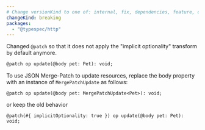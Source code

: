 ```yaml
---
# Change versionKind to one of: internal, fix, dependencies, feature, deprecation, breaking
changeKind: breaking
packages:
  - "@typespec/http"
---
```


Changed `@patch` so that it does not apply the "implicit optionality" transform by default anymore.

```diff lang=tsp
@patch op update(@body pet: Pet): void;
```

To use JSON Merge-Patch to update resources, replace the body property with an instance of `MergePatchUpdate` as follows:

```tsp
@patch op update(@body pet: MergePatchUpdate<Pet>): void;
```

or keep the old behavior

```tsp
@patch(#{ implicitOptionality: true }) op update(@body pet: Pet): void;
```
